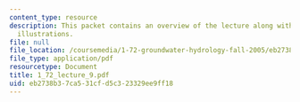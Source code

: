 ```yaml
---
content_type: resource
description: This packet contains an overview of the lecture along with diagrams and
  illustrations.
file: null
file_location: /coursemedia/1-72-groundwater-hydrology-fall-2005/eb2738b37ca531cfd5c323329ee9ff18_1_72_lecture_9.pdf
file_type: application/pdf
resourcetype: Document
title: 1_72_lecture_9.pdf
uid: eb2738b3-7ca5-31cf-d5c3-23329ee9ff18
---
```

